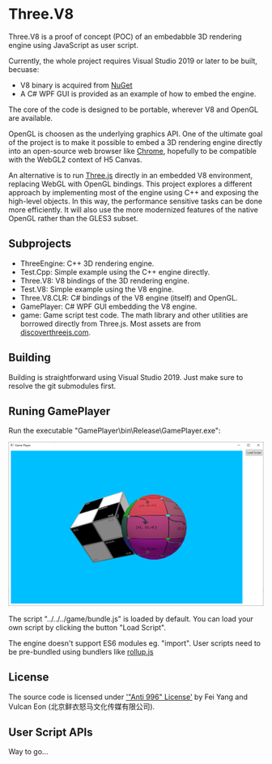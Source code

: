 # Three.V8

Three.V8 is a proof of concept (POC) of an embedabble 3D rendering engine using JavaScript as user script.

Currently, the whole project requires Visual Studio 2019 or later to be built, becuase:

* V8 binary is acquired from [NuGet](https://www.nuget.org/packages/v8-v142-x64/)
* A C# WPF GUI is provided as an example of how to embed the engine.

The core of the code is designed to be portable, wherever V8 and OpenGL are available.

OpenGL is choosen as the underlying graphics API. One of the ultimate goal of the project is to make it possible to embed a 3D rendering engine directly into an open-source web browser like [Chrome](https://www.chromium.org/developers/how-tos/get-the-code/), hopefully to be compatible with the WebGL2 context of H5 Canvas.

An alternative is to run [Three.js](https://threejs.org/) directly in an embedded V8 environment, replacing WebGL with OpenGL bindings. This project explores a different approach by implementing most of the engine using C++ and exposing the high-level objects. In this way, the performance sensitive tasks can be done more efficiently. It will also use the more modernized features of the native OpenGL rather than the GLES3 subset.

## Subprojects

* ThreeEngine: C++ 3D rendering engine.
* Test.Cpp: Simple example using the C++ engine directly.
* Three.V8: V8 bindings of the 3D rendering engine.
* Test.V8: Simple example using the V8 engine.
* Three.V8.CLR: C# bindings of the V8 engine (itself) and OpenGL.
* GamePlayer: C# WPF GUI embedding the V8 engine.
* game: Game script test code. The math library and other utilities are borrowed directly from Three.js. Most assets are from [discoverthreejs.com](https://discoverthreejs.com/).

## Building

Building is straightforward using Visual Studio 2019. Just make sure to resolve the git submodules first.

## Runing GamePlayer

Run the executable "GamePlayer\bin\Release\GamePlayer.exe":

![screenshot.png](docs/screenshot.png)

The script "../../../game/bundle.js" is loaded by default. You can load your own script by clicking the button "Load Script".

The engine doesn't support ES6 modules eg. "import". User scripts need to be pre-bundled using bundlers like [rollup.js](https://rollupjs.org/)

## License
The source code is licensed under ['"Anti 996" License'](https://github.com/996icu/996.ICU/blob/master/LICENSE) by Fei Yang and Vulcan Eon (北京鲜衣怒马文化传媒有限公司).

## User Script APIs
Way to go...

